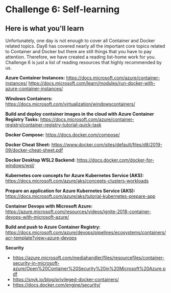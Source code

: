 # Challenge 6: Self-learning

## Here is what you'll learn
Unfortunately, one day is not enough to cover all Container and Docker related topics. Day6 has covered nearly all the important core topics related to Container and Docker but there are still things that you have to pay attention. Therefore, we have created a reading list-home work for you. Challenge 6 is just a list of reading resources that highly recommended by us.

**Azure Container Instances:** https://docs.microsoft.com/azure/container-instances/
https://docs.microsoft.com/learn/modules/run-docker-with-azure-container-instances/

**Windows Containers:** https://docs.microsoft.com/virtualization/windowscontainers/

**Build and deploy container images in the cloud with Azure Container Registry Tasks:** https://docs.microsoft.com/azure/container-registry/container-registry-tutorial-quick-task

**Docker Compose:** https://docs.docker.com/compose/

**Docker Cheat Sheet:** https://www.docker.com/sites/default/files/d8/2019-09/docker-cheat-sheet.pdf

**Docker Desktop WSL2 Backend:** https://docs.docker.com/docker-for-windows/wsl/

**Kubernetes core concepts for Azure Kubernetes Service (AKS):** https://docs.microsoft.com/azure/aks/concepts-clusters-workloads

**Prepare an application for Azure Kubernetes Service (AKS):** https://docs.microsoft.com/azure/aks/tutorial-kubernetes-prepare-app

**Container Devops with Microsoft Azure:** https://azure.microsoft.com/resources/videos/ignite-2018-container-devops-with-microsoft-azure/

**Build and push to Azure Container Registry:** https://docs.microsoft.com/azure/devops/pipelines/ecosystems/containers/acr-template?view=azure-devops

**Security** 
- https://azure.microsoft.com/mediahandler/files/resourcefiles/container-security-in-microsoft-azure/Open%20Container%20Security%20in%20Microsoft%20Azure.pdf
- https://snyk.io/blog/privileged-docker-containers/
- https://docs.docker.com/engine/security/
